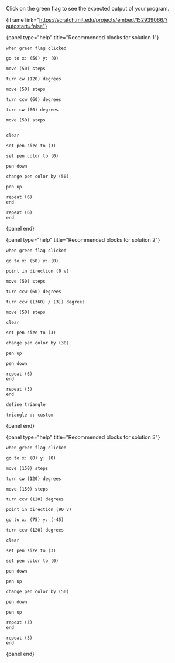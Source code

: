 Click on the green flag to see the expected output of your program.

{iframe link="https://scratch.mit.edu/projects/embed/152939066/?autostart=false"}

{panel type="help" title="Recommended blocks for solution 1"}

<pre><code class="scratch:split:random">when green flag clicked
</code></pre>

<pre><code class="scratch:split:random">go to x: (50) y: (0)

move (50) steps

turn cw (120) degrees

move (50) steps

turn ccw (60) degrees

turn cw (60) degrees

move (50) steps

</code></pre>

<pre><code class="scratch:split:random">clear

set pen size to (3)

set pen color to (0)

pen down

change pen color by (50)

pen up
</code></pre>

<pre><code class="scratch:split:random">repeat (6)
end

repeat (6)
end
</code></pre>

{panel end}

{panel type="help" title="Recommended blocks for solution 2"}

<pre><code class="scratch:split:random">when green flag clicked
</code></pre>

<pre><code class="scratch:split:random">go to x: (50) y: (0)

point in direction (0 v)

move (50) steps

turn ccw (60) degrees

turn ccw ((360) / (3)) degrees

move (50) steps
</code></pre>

<pre><code class="scratch:split:random">clear

set pen size to (3)

change pen color by (30)

pen up

pen down
</code></pre>

<pre><code class="scratch:split:random">repeat (6)
end

repeat (3)
end
</code></pre>

<pre><code class="scratch:split:random">define triangle

triangle :: custom
</code></pre>

{panel end}

{panel type="help" title="Recommended blocks for solution 3"}

<pre><code class="scratch:split:random">when green flag clicked
</code></pre>

<pre><code class="scratch:split:random">go to x: (0) y: (0)

move (150) steps

turn cw (120) degrees

move (150) steps

turn ccw (120) degrees

point in direction (90 v)

go to x: (75) y: (-45)

turn ccw (120) degrees
</code></pre>

<pre><code class="scratch:split:random">clear

set pen size to (3)

set pen color to (0)

pen down

pen up

change pen color by (50)

pen down

pen up
</code></pre>

<pre><code class="scratch:split:random">repeat (3)
end

repeat (3)
end
</code></pre>

{panel end}